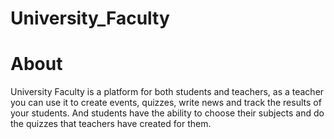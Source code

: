 # University_Faculty
# About
  University Faculty is a platform for both students and teachers, as a teacher you can use it to create events, quizzes, write news and track the results of your         students. And students have the ability to choose their subjects and do the quizzes that teachers have created for them.
